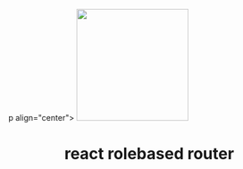 p align="center">
  <a href="https://github.com/LeulAria/react-role-based-router">
    <img width="200" src="https://raw.githubusercontent.com/LeulAria/react-role-based-router/main/assets/react-rolebased-routerlogo.png">
  </a>
</p>

<h1 align="center">react rolebased router</h1>

